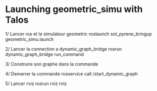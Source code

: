 Launching geometric_simu with Talos
===================================

1/ Lancer ros et le simulateur geometric
roslaunch sot_pyrene_bringup geometric_simu.launch

2/ Lancer la connection a dynamic_graph_bridge
rosrun dynamic_graph_bridge run_command

3/ Construire son graphe dans la commande

4/ Demarrer la commande
rosservice call /start_dynamic_graph

5/ Lancer rviz
rosrun rviz rviz
